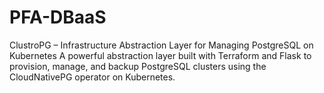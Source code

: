 # PFA-DBaaS
ClustroPG – Infrastructure Abstraction Layer for Managing PostgreSQL on Kubernetes  A powerful abstraction layer built with Terraform and Flask to provision, manage, and backup PostgreSQL clusters using the CloudNativePG operator on Kubernetes.
